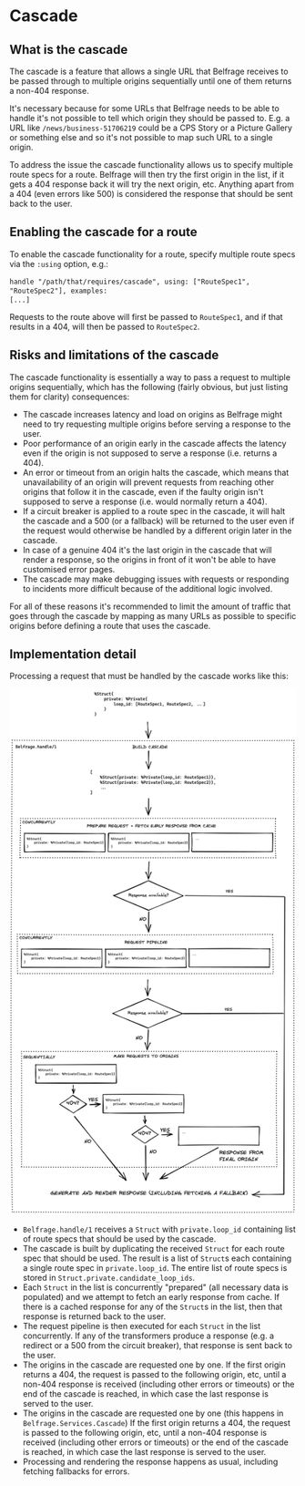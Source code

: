 # Cascade

## What is the cascade

The cascade is a feature that allows a single URL that Belfrage receives to be
passed through to multiple origins sequentially until one of them returns a
non-404 response.

It's necessary because for some URLs that Belfrage needs to be able to handle
it's not possible to tell which origin they should be passed to. E.g. a URL
like `/news/business-51706219` could be a CPS Story or a Picture Gallery or
something else and so it's not possible to map such URL to a single origin.

To address the issue the cascade functionality allows us to specify multiple
route specs for a route. Belfrage will then try the first origin in the list,
if it gets a 404 response back it will try the next origin, etc. Anything apart
from a 404 (even errors like 500) is considered the response that should be
sent back to the user.

## Enabling the cascade for a route

To enable the cascade functionality for a route, specify multiple route specs
via the `:using` option, e.g.:

```
handle "/path/that/requires/cascade", using: ["RouteSpec1", "RouteSpec2"], examples:
[...]
```

Requests to the route above will first be passed to `RouteSpec1`, and if that
results in a 404, will then be passed to `RouteSpec2`.

## Risks and limitations of the cascade

The cascade functionality is essentially a way to pass a request to multiple
origins sequentially, which has the following (fairly obvious, but just listing
them for clarity) consequences:

* The cascade increases latency and load on origins as Belfrage might need to
  try requesting multiple origins before serving a response to the user.
* Poor performance of an origin early in the cascade affects the latency even if
  the origin is not supposed to serve a response (i.e. returns a 404).
* An error or timeout from an origin halts the cascade, which means that
  unavailability of an origin will prevent requests from reaching other origins
  that follow it in the cascade, even if the faulty origin isn't supposed to
  serve a response (i.e. would normally return a 404).
* If a circuit breaker is applied to a route spec in the cascade, it will halt
  the cascade and a 500 (or a fallback) will be returned to the user even if
  the request would otherwise be handled by a different origin later in the
  cascade.
* In case of a genuine 404 it's the last origin in the cascade that will render
  a response, so the origins in front of it won't be able to have customised
  error pages.
* The cascade may make debugging issues with requests or responding to
  incidents more difficult because of the additional logic involved.

For all of these reasons it's recommended to limit the amount of traffic that
goes through the cascade by mapping as many URLs as possible to specific
origins before defining a route that uses the cascade.

## Implementation detail

Processing a request that must be handled by the cascade works like this:

![Cascade flow](img/cascade_flow.png)

* `Belfrage.handle/1` receives a `Struct` with `private.loop_id` containing
  list of route specs that should be used by the cascade.
* The cascade is built by duplicating the received `Struct` for each route spec
  that should be used. The result is a list of `Struct`s each containing a
  single route spec in `private.loop_id`. The entire list of route specs is
  stored in `Struct.private.candidate_loop_ids`.
* Each `Struct` in the list is concurrently "prepared" (all necessary data is
  populated) and we attempt to fetch an early response from cache. If there is
  a cached response for any of the `Struct`s in the list, then that response is
  returned back to the user.
* The request pipeline is then executed for each `Struct` in the list
  concurrently. If any of the transformers produce a response (e.g. a redirect
  or a 500 from the circuit breaker), that response is sent back to the user.
* The origins in the cascade are requested one by one. If the first origin
  returns a 404, the request is passed to the following origin, etc, until a
  non-404 response is received (including other errors or timeouts) or the end
  of the cascade is reached, in which case the last response is served to the
  user.
* The origins in the cascade are requested one by one (this happens in
  `Belfrage.Services.Cascade`) If the first origin returns a 404, the request
  is passed to the following origin, etc, until a non-404 response is received
  (including other errors or timeouts) or the end of the cascade is reached, in
  which case the last response is served to the user.
* Processing and rendering the response happens as usual, including fetching
  fallbacks for errors.

